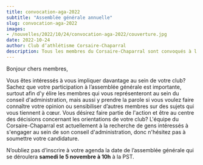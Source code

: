 ```yaml
---
title: convocation-aga-2022
subtitle: "Assemblée générale annuelle"
slug: convocation-aga-2022
images:
- /nouvelles/2022/10/24/convocation-aga-2022/couverture.jpg
date: 2022-10-24
author: Club d’athlétisme Corsaire-Chaparral
description: Tous les membres du Corsaire-Chaparral sont convoqués à l’assemblée générale annuelle 2022.
---
```


Bonjour chers membres,

Vous êtes intéressés à vous impliquer davantage au sein de votre club?
Sachez que votre participation à l’assemblée générale est importante, surtout afin d'y élire les membres qui vous représenteront au sein du conseil d'administration, mais aussi y prendre la parole si vous voulez faire connaître votre opinion ou sensibiliser d’autres membres sur des sujets qui vous tiennent à cœur.
Vous désirez faire partie de l'action et être au centre des décisions concernant les orientations de votre club?
L'équipe du Corsaire-Chaparral est actuellement à la recherche de gens intéressés à s'engager au sein de son conseil d'administration, donc n'hésitez pas à soumettre votre candidature.

N’oubliez pas d’inscrire à votre agenda la date de l’assemblée générale qui se déroulera **samedi le 5 novembre à 10h** à la PST.
